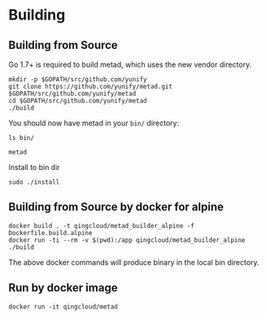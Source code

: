 # Building

## Building from Source

Go 1.7+ is required to build metad, which uses the new vendor directory.

```
mkdir -p $GOPATH/src/github.com/yunify
git clone https://github.com/yunify/metad.git $GOPATH/src/github.com/yunify/metad
cd $GOPATH/src/github.com/yunify/metad
./build
```

You should now have metad in your `bin/` directory:

```
ls bin/

metad
```

Install to bin dir

```
sudo ./install
```


## Building from Source by docker for alpine

```
docker build . -t qingcloud/metad_builder_alpine -f Dockerfile.build.alpine
docker run -ti --rm -v $(pwd):/app qingcloud/metad_builder_alpine ./build
```

The above docker commands will produce binary in the local bin directory.

## Run by docker image

```
docker run -it qingcloud/metad
```